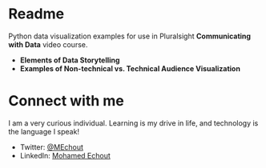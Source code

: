 # Readme

Python data visualization examples for use in Pluralsight **Communicating with Data** video course.
- **Elements of Data Storytelling**
- **Examples of Non-technical vs. Technical Audience Visualization**

# Connect with me
I am a very curious individual. Learning is my drive in life, and technology is the language I speak!

- Twitter: [@MEchout](https://twitter.com/MEchout)
- LinkedIn: [Mohamed Echout](https://www.linkedin.com/in/mohamed-echout/)
